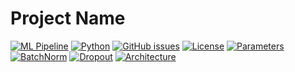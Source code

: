 # Project Name

[![ML Pipeline](https://img.shields.io/badge/ML%20Pipeline-Active-success)](https://github.com/shrits-ai/assign6MNIST)
[![Python](https://img.shields.io/badge/python-3.8%20%7C%203.9%20%7C%203.10-blue)](https://www.python.org/)
[![GitHub issues](https://img.shields.io/github/issues/shrits-ai/assign6MNIST)](https://github.com/shrits-ai/assign6MNIST/issues)
[![License](https://img.shields.io/github/license/shrits-ai/assign6MNIST)](https://github.com/shrits-ai/assign6MNIST/blob/main/LICENSE)
[![Parameters](https://img.shields.io/badge/Total%20Parameters-8.2K-brightgreen)](https://github.com/shrits-ai/assign6MNIST)
[![BatchNorm](https://img.shields.io/badge/Batch%20Normalization-Yes-success)](https://github.com/shrits-ai/assign6MNIST)
[![Dropout](https://img.shields.io/badge/Dropout-0.03-informational)](https://github.com/shrits-ai/assign6MNIST)
[![Architecture](https://img.shields.io/badge/Final%20Layer-FC-yellow)](https://github.com/shrits-ai/assign6MNIST)